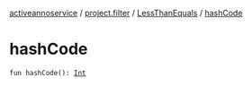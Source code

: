 [activeannoservice](../../index.md) / [project.filter](../index.md) / [LessThanEquals](index.md) / [hashCode](./hash-code.md)

# hashCode

`fun hashCode(): `[`Int`](https://kotlinlang.org/api/latest/jvm/stdlib/kotlin/-int/index.html)